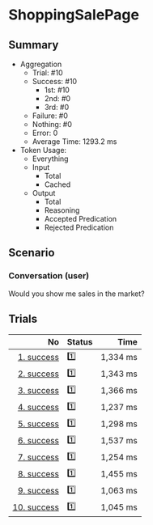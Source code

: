 # ShoppingSalePage
## Summary
  - Aggregation
    - Trial: #10
    - Success: #10
      - 1st: #10
      - 2nd: #0
      - 3rd: #0
    - Failure: #0
    - Nothing: #0
    - Error: 0
    - Average Time: 1293.2 ms
  - Token Usage:
    - Everything
    - Input
      - Total
      - Cached
    - Output
      - Total
      - Reasoning
      - Accepted Predication
      - Rejected Predication

## Scenario
### Conversation (user)
Would you show me sales in the market?

## Trials
No | Status | Time
---:|:-------|------:
[1. success](./trials/1.success.json) | 1️⃣ | 1,334 ms
[2. success](./trials/2.success.json) | 1️⃣ | 1,343 ms
[3. success](./trials/3.success.json) | 1️⃣ | 1,366 ms
[4. success](./trials/4.success.json) | 1️⃣ | 1,237 ms
[5. success](./trials/5.success.json) | 1️⃣ | 1,298 ms
[6. success](./trials/6.success.json) | 1️⃣ | 1,537 ms
[7. success](./trials/7.success.json) | 1️⃣ | 1,254 ms
[8. success](./trials/8.success.json) | 1️⃣ | 1,455 ms
[9. success](./trials/9.success.json) | 1️⃣ | 1,063 ms
[10. success](./trials/10.success.json) | 1️⃣ | 1,045 ms